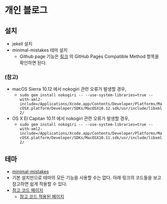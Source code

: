 # 개인 블로그
## 설치
- jekell 설치
- minimal-mistakes 테마 설치
    - Github page 기능은 [링크](https://mmistakes.github.io/minimal-mistakes/docs/quick-start-guide/) 의 GitHub Pages Compatible Method 항목을 확인하면 된다. 

### (참고)
- macOS Sierra 10.12 에서 nokogiri 관련 오류가 발생할 경우, 
    - `sudo gem install nokogiri -- --use-system-libraries=true --with-xml2-include=/Applications/Xcode.app/Contents/Developer/Platforms/MacOSX.platform/Developer/SDKs/MacOSX10.12.sdk/usr/include/libxml2/
`
- OS X EI Capitan 10.11 에서 nokogiri 관련 오류가 발생할 경우, 
    - `sudo gem install nokogiri -- --use-system-libraries=true --with-xml2-include=/Applications/Xcode.app/Contents/Developer/Platforms/MacOSX.platform/Developer/SDKs/MacOSX10.11.sdk/usr/include/libxml2/
`

## 테마
- [minimal-mistakes](https://mmistakes.github.io/minimal-mistakes/)
- 기본 설치만으로 테마의 모든 기능을 사용할 수는 없다. 아래 링크의 코드들을 보고 참고하면 쉽게 적용할 수 있다.
- [참고 코드 페이지](https://github.com/mmistakes/minimal-mistakes/tree/master/docs)
    - [참고 코드 적용된 페이지](https://mmistakes.github.io/minimal-mistakes/year-archive/)